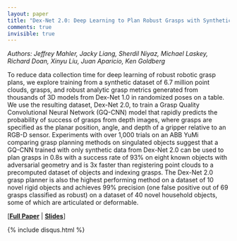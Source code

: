 ```yaml
---
layout: paper
title: "Dex-Net 2.0: Deep Learning to Plan Robust Grasps with Synthetic Point Clouds and Analytic Grasp Metrics"
comments: true
invisible: true
---
```


<p class="text-left"><i>Authors: Jeffrey Mahler, Jacky Liang, Sherdil Niyaz, Michael Laskey, Richard Doan, Xinyu Liu, Juan Aparicio, Ken Goldberg</i></p>

To reduce data collection time for deep learning of robust robotic grasp plans, we explore training from a synthetic dataset of 6.7 million point clouds, grasps, and robust analytic grasp metrics generated from thousands of 3D models from Dex-Net 1.0 in randomized poses on a table. We use the resulting dataset, Dex-Net 2.0, to train a Grasp Quality Convolutional Neural Network (GQ-CNN) model that rapidly predicts the probability of success of grasps from depth images, where grasps are specified as the planar position, angle, and depth of a gripper relative to an RGB-D sensor. Experiments with over 1,000 trials on an ABB YuMi comparing grasp planning methods on singulated objects suggest that a GQ-CNN trained  with only synthetic data from Dex-Net 2.0 can be used to plan grasps in 0.8s with a success rate of 93% on eight known objects with adversarial geometry and is 3x faster than registering point clouds to a precomputed dataset of objects and indexing grasps. The Dex-Net 2.0 grasp planner is also the highest performing method on a dataset of 10 novel rigid objects and achieves 99% precision (one false positive out of 69 grasps classified as robust) on a dataset of 40 novel household objects, some of which are articulated or deformable.

[<b><a href="/static/papers/19.pdf">Full Paper</a></b> \| <b><a href="/static/slides/19.mp4">Slides</a></b>]

{% include disqus.html %}
